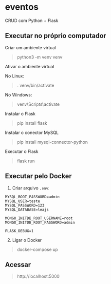 # eventos
CRUD com Python + Flask

## Executar no próprio computador
Criar um ambiente virtual
  > python3 -m venv venv

Ativar o ambiente virtual
  
  No Linux:
  > . venv/bin/activate
  
  No Windows:
  > venv\Scripts\activate

Instalar o Flask
  > pip install flask

Instalar o conector MySQL
  > pip install mysql-connector-python

Executar o Flask
  > flask run

## Executar pelo Docker
1. Criar arquivo ```.env```:
```
MYSQL_ROOT_PASSWORD=admin
MYSQL_USER=teste
MYSQL_PASSWORD=123
MYSQL_DATABASE=leajs

MONGO_INITDB_ROOT_USERNAME=root
MONGO_INITDB_ROOT_PASSWORD=admin

FLASK_DEBUG=1
```

2. Ligar o Docker
  > docker-compose up

## Acessar
 > http://localhost:5000